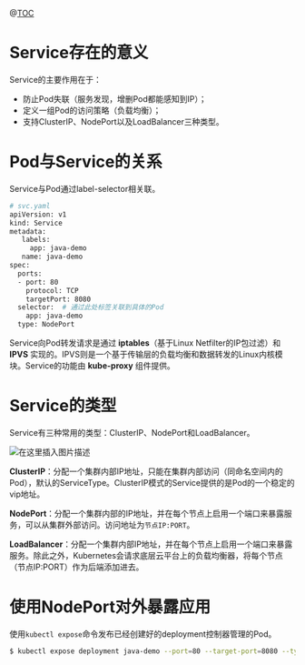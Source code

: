 ﻿@[TOC](Service统一入口访问应用)

# Service存在的意义
Service的主要作用在于：

-	防止Pod失联（服务发现，增删Pod都能感知到IP）；
-	定义一组Pod的访问策略（负载均衡）；
-	支持ClusterIP、NodePort以及LoadBalancer三种类型。

# Pod与Service的关系
Service与Pod通过label-selector相关联。

```bash
# svc.yaml
apiVersion: v1
kind: Service
metadata:
   labels:
     app: java-demo
   name: java-demo
spec:
  ports:
  - port: 80
    protocol: TCP
    targetPort: 8080
  selector:  # 通过此处标签关联到具体的Pod
    app: java-demo
  type: NodePort
```

Service向Pod转发请求是通过 **iptables**（基于Linux Netfilter的IP包过滤）和 **IPVS** 实现的。IPVS则是一个基于传输层的负载均衡和数据转发的Linux内核模块。Service的功能由 **kube-proxy** 组件提供。

# Service的类型
Service有三种常用的类型：ClusterIP、NodePort和LoadBalancer。

![在这里插入图片描述](https://img-blog.csdnimg.cn/20210214203008340.PNG?x-oss-process=image/watermark,type_ZmFuZ3poZW5naGVpdGk,shadow_10,text_aHR0cHM6Ly9ibG9nLmNzZG4ubmV0L1NlYmFzdGllbjIz,size_16,color_FFFFFF,t_70#pic_center)

 
**ClusterIP**：分配一个集群内部IP地址，只能在集群内部访问（同命名空间内的Pod），默认的ServiceType。ClusterIP模式的Service提供的是Pod的一个稳定的vip地址。

**NodePort**：分配一个集群内部的IP地址，并在每个节点上启用一个端口来暴露服务，可以从集群外部访问。访问地址为`节点IP:PORT`。

**LoadBalancer**：分配一个集群内部IP地址，并在每个节点上启用一个端口来暴露服务。除此之外，Kubernetes会请求底层云平台上的负载均衡器，将每个节点（节点IP:PORT）作为后端添加进去。


# 使用NodePort对外暴露应用
使用`kubectl expose`命令发布已经创建好的deployment控制器管理的Pod。

```bash
$ kubectl expose deployment java-demo --port=80 --target-port=8080 --type=NodePort
```

